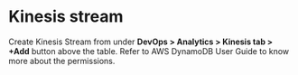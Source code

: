 # Kinesis stream

Create Kinesis Stream from under **DevOps > Analytics > Kinesis tab > +Add** button above the table. Refer to AWS DynamoDB User Guide to know more about the permissions.
